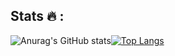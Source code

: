 ## Stats :fire: :
![Anurag's GitHub stats](https://github-readme-stats.vercel.app/api?username=Junemo-star&show_icons=true&theme=tokyonight)[![Top Langs](https://github-readme-stats.vercel.app/api/top-langs/?username=Junemo-star&hide=Jupyter%20Notebook,CSS,Objective-C,HTML,ShaderLab,Shell,HLSL&langs_count=10&theme=tokyonight&layout=compact)](https://github.com/anuraghazra/github-readme-stats) 
